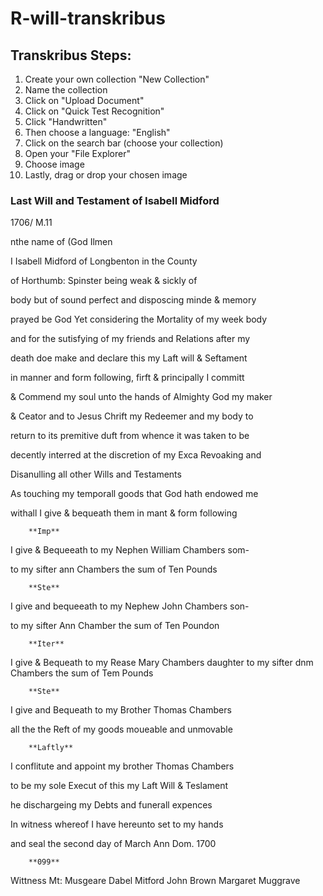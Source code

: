 # R-will-transkribus

## Transkribus Steps:

1. Create your own collection "New Collection"
2. Name the collection
3. Click on "Upload Document"
4. Click on "Quick Test Recognition"
5. Click "Handwritten" 
6. Then choose a language: "English"
7. Click on the search bar (choose your collection)
8. Open your "File Explorer"
9. Choose image
10. Lastly, drag or drop your chosen image


### Last Will and Testament of Isabell Midford
1706/ M.11

nthe name of (God Ilmen

I Isabell Midford of Longbenton in the County

of Horthumb: Spinster being weak & sickly of

body but of sound perfect and disposcing minde & memory

prayed be God Yet considering the Mortality of my week body

and for the sutisfying of my friends and Relations after my

death doe make and declare this my Laft will & Seftament

in manner and form following, firft & principally I committ

& Commend my soul unto the hands of Almighty God my maker

& Ceator and to Jesus Chrift my Redeemer and my body to

return to its premitive duft from whence it was taken to be

decently interred at the discretion of my Exca Revoaking and

Disanulling all other Wills and Testaments

As touching my temporall goods that God hath endowed me

withall I give & bequeath them in mant & form following

        **Imp**

I give & Bequeeath to my Nephen William Chambers som-

to my sifter ann Chambers the sum of Ten Pounds

        **Ste**

I give and bequeeath to my Nephew John Chambers son-

to my sifter Ann Chamber the sum of Ten Poundon

        **Iter**
I give & Bequeath to my Rease Mary Chambers daughter to my sifter dnm Chambers the sum of Tem Pounds

        **Ste**

I give and Bequeath to my Brother Thomas Chambers

all the the Reft of my goods moueable and unmovable

        **Laftly**

I conflitute and appoint my brother Thomas Chambers

to be my sole Execut of this my Laft Will & Teslament

he dischargeing my Debts and funerall expences

In witness whereof I have hereunto set to my hands

and seal the second day of March Ann Dom. 1700

        **099**

Wittness
Mt: Musgeare
Dabel Mitford
John Brown
Margaret Muggrave
